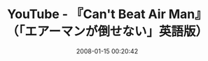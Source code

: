 ---
date: 2008-01-15 00:20:42
link:
  source: delicious
  source_url: https://del.icio.us/roytang
  text: "YouTube - \u300ECan't Beat Air Man\u300F\uFF08\u300C\u30A8\u30A2\u30FC\u30DE\u30F3\u304C\u5012\u305B\u306A\u3044\u300D\u82F1\u8A9E\u7248\uFF09"
  url: http://www.youtube.com/watch?v=zXtTfHDIhI8
slug: youtube-can-t-beat-air-man-eamangadao-senai-ying-yu-ban
source: delicious
tags:
- games
title: "YouTube - \u300ECan't Beat Air Man\u300F\uFF08\u300C\u30A8\u30A2\u30FC\u30DE\u30F3\u304C\u5012\u305B\u306A\u3044\u300D\u82F1\u8A9E\u7248\uFF09"
---